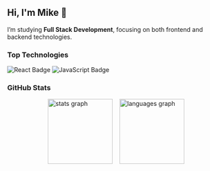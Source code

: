 ## Hi, I'm Mike 👋

I’m studying **Full Stack Development**, focusing on both frontend and backend technologies.

### Top Technologies

![React Badge](https://img.shields.io/badge/React-black?style=for-the-badge&logo=react&labelColor=black&color=%2361DAFB)
![JavaScript Badge](https://img.shields.io/badge/JavaScript-black?style=for-the-badge&logo=javascript&labelColor=black&color=%23F7DF1E)

### GitHub Stats

<div style="display: flex; gap: 1rem; align-items: center; justify-content: center;">
  <img align="center" src="https://github-readme-stats.vercel.app/api?username=Meter568&hide_title=false&hide_rank=false&show_icons=true&include_all_commits=true&count_private=true&disable_animations=false&theme=tokyonight&locale=en&hide_border=false" height="150" alt="stats graph"  />
  <img align="center" src="https://github-readme-stats.vercel.app/api/top-langs?username=Meter568&locale=en&hide_title=false&layout=compact&card_width=320&langs_count=5&theme=tokyonight&hide_border=false" height="150" alt="languages graph"  />
</div>
